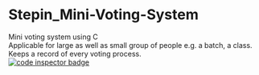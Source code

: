 # Stepin_Mini-Voting-System
Mini voting system using C<br/>
Applicable for large as well as small group of people e.g. a batch, a class.<br/>
Keeps a record of  every voting process.<br/>
<a href="https://frontend.code-inspector.com/public/user/github/Katiyar20">
   <img src="https://code-inspector.com/public/badge/user/github/Katiyar20?style=light" alt="code inspector badge" />
</a>
